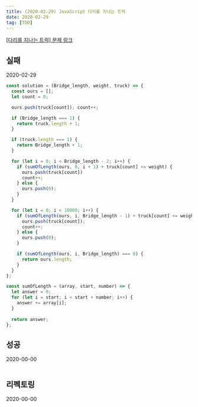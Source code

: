 ```yaml
---
title: (2020-02-29) JavaScript 다리를 지나는 트럭
date: 2020-02-29
tag: [TDD]
---
```


[[다리를 지나는 트럭] 문제 링크](https://programmers.co.kr/learn/courses/30/lessons/42583)

## 실패

2020-02-29

```javascript
const solution = (Bridge_length, weight, truck) => {
  const ours = [];
  let count = 0;

  ours.push(truck[count]); count++;

  if (Bridge_length === 1) {
    return truck.length + 1;  
  }

  if (truck.length === 1) {
    return Bridge_length + 1;
  }

  for (let i = 0; i < Bridge_length - 2; i++) {
    if (sumOfLength(ours, 0, i + 1) + truck[count] <= weight) {
      ours.push(truck[count])
      count++;
    } else {
      ours.push(0);
    }
  }

  for (let i = 0; i < 10000; i++) {
    if (sumOfLength(ours, i, Bridge_length - 1) + truck[count] <= weight) {
      ours.push(truck[count]);
      count++;
    } else {
      ours.push(0);
    }

    if (sumOfLength(ours, i, Bridge_length) === 0) {
      return ours.length;
    }
  }
};

const sumOfLength = (array, start, number) => {
  let answer = 0;
  for (let i = start; i < start + number; i++) {
    answer += array[i];
  }
  
  return answer;
};
```

## 성공

2020-00-00

```javascript

```

## 리펙토링

2020-00-00

```javascript

```
